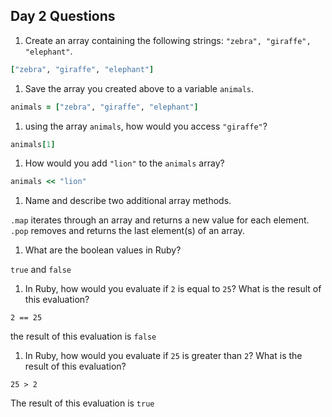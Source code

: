 ## Day 2 Questions

1. Create an array containing the following strings: `"zebra", "giraffe", "elephant"`.

```ruby
["zebra", "giraffe", "elephant"]
```

1. Save the array you created above to a variable `animals`.

```ruby
animals = ["zebra", "giraffe", "elephant"]
```

1. using the array `animals`, how would you access `"giraffe"`?

```ruby
animals[1]
```

1. How would you add `"lion"` to the `animals` array?
```ruby
animals << "lion"
```
1. Name and describe two additional array methods.

`.map` iterates through an array and returns a new value for each element.
`.pop` removes and returns the last element(s) of an array.

1. What are the boolean values in Ruby?

`true` and `false`

1. In Ruby, how would you evaluate if `2` is equal to `25`? What is the result of this evaluation?

`2 == 25`

the result of this evaluation is `false`

1. In Ruby, how would you evaluate if `25` is greater than `2`? What is the result of this evaluation?

`25 > 2`

The result of this evaluation is `true`
